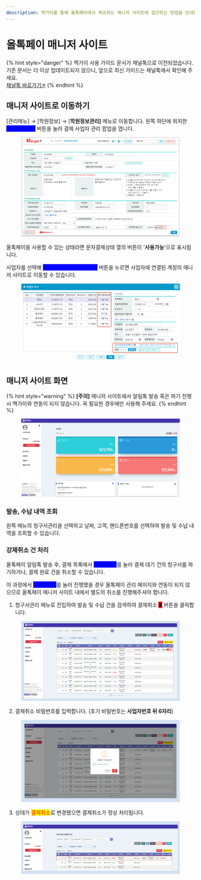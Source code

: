 ```yaml
---
description: 맥가이를 통해 올톡페이에서 제공하는 매니저 사이트에 접근하는 방법을 안내합니다.
---
```


# 올톡페이 매니저 사이트

{% hint style="danger" %}
맥가이 사용 가이드 문서가 채널톡으로 이전되었습니다.\
기존 문서는 더 이상 업데이트되지 않으니, 앞으로 최신 가이드는 채널톡에서 확인해 주세요.\
[채널톡 바로가기↗](https://docs.channel.io/macgai-guide/ko/articles/alltalkpay-management-8d3dd7e4)
{% endhint %}

## **매니저 사이트로 이동하기**

\[관리메뉴] → \[학원정보] → \[**학원정보관리]** 메뉴로 이동합니다. 왼쪽 하단에 위치한 <mark style="color:blue;background-color:blue;">\[</mark><mark style="color:blue;background-color:blue;">**사업자 추가**</mark><mark style="color:blue;background-color:blue;">]</mark> 버튼을 눌러 결제 사업자 관리 팝업을 엽니다.

<figure><img src="../../../.gitbook/assets/image (486).png" alt=""><figcaption></figcaption></figure>

올톡페이을 사용할 수 있는 상태라면 문자결제상태 열의 버튼이 '**사용가능**'으로 표시됩니다.&#x20;

사업자를 선택해 <mark style="color:blue;background-color:blue;">\[</mark><mark style="color:blue;background-color:blue;">**매니저 사이트 바로가기**</mark><mark style="color:blue;background-color:blue;">]</mark> 버튼을 누르면 사업자에 연결된 계정의 매니저 사이트로 이동할 수 있습니다.

<figure><img src="../../../.gitbook/assets/image (49).png" alt=""><figcaption></figcaption></figure>

## **매니저 사이트 화면**

{% hint style="warning" %}
**\[주의]** 매니저 사이트에서 알림톡 발송 혹은 파기 진행 시 맥가이와 연동이 되지 않습니다. 꼭 필요한 경우에만 사용해 주세요.
{% endhint %}

<figure><img src="../../../.gitbook/assets/image (50).png" alt=""><figcaption></figcaption></figure>

### **발송, 수납 내역 조회**

왼쪽 메뉴의 청구서관리을 선택하고 날짜, 고객, 핸드폰번호를 선택하여 발송 및 수납 내역을 조회할 수 있습니다.

### **강제취소 건 처리**

올톡페이 알림톡 발송 후, 결제 목록에서 <mark style="color:blue;background-color:blue;">\[결제취소]</mark>를 눌러 결제 대기 건의 청구서를 파기하거나, 결제 완료 건을 취소할 수 있습니다.&#x20;

이 과정에서 <mark style="color:blue;background-color:blue;">\[강제취소]</mark>를 눌러 진행했을 경우 올톡페이 관리 페이지와 연동이 되지 않으므로 올톡페이 매니저 사이트 내에서 별도의 취소를 진행해주셔야 합니다.

1. 청구서관리 메뉴로 진입하여 발송 및 수납 건을 검색하여 결제취소 <mark style="background-color:red;">**X**</mark> 버튼을 클릭합니다.

<figure><img src="../../../.gitbook/assets/image (51).png" alt=""><figcaption></figcaption></figure>

2. 결제취소 비밀번호를 입력합니다. (초기 비밀번호는 **사업자번호 뒤 6자리**)

<figure><img src="../../../.gitbook/assets/image (52).png" alt=""><figcaption></figcaption></figure>

3. 상태가 <mark style="color:red;">결제취소</mark>로 변경됐으면 결제취소가 정상 처리됩니다.

<figure><img src="../../../.gitbook/assets/image (54).png" alt=""><figcaption></figcaption></figure>
